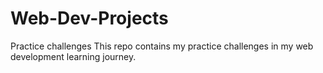 # Web-Dev-Projects
Practice challenges
This repo contains my practice challenges in my web development learning journey.
